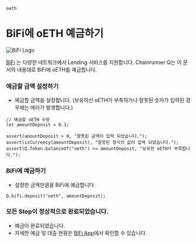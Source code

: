 ```meta-Currency
oeth
```

# BiFi에 oETH 예금하기

![BiFi Logo](https://s3.ap-northeast-2.amazonaws.com/thebifrost.io/home/bifi/bifi_logo.svg)

[BiFi](https://bifi.finance/) 는 다양한 네트워크에서 Lending 서비스를 지원합니다.
Chainrunner Q는 이 문서의 내용대로 BiFi에 oETH를 예금합니다.

### 예금할 금액 설정하기

- 예금할 금액을 설정합니다. (보유하신 oETH가 부족하거나 잘못된 숫자가 입력된 경우에는 에러가 발생합니다.)

```input oETH
// 예금할 oETH 수량
let amountDeposit = 0.1;
```

```input-Verify
assert(amountDeposit > 0, "잘못된 금액이 입력 되었습니다.");
assert(isCurrency(amountDeposit), "잘못된 형식의 값이 입력 되었습니다.");
assert(Q.Token.balanceOf("oeth") >= amountDeposit, "보유한 oETH가 부족합니다.");
```

### BiFi에 예금하기

- 설정한 금액만큼을 BiFi에 예금합니다.
```taster
Q.bifi.deposit("oeth", amountDeposit);
```

### 모든 Step이 정상적으로 완료되었습니다.

- 예금이 완료되었습니다.
- 자세한 예금 및 대출 현황은 [BiFi App](https://app.bifi.finance/)에서 확인할 수 있습니다.
